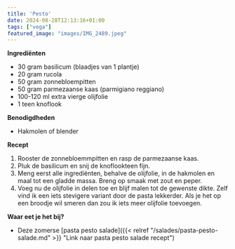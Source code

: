 ```yaml
---
title: 'Pesto'
date: 2024-08-28T12:13:16+01:00
tags: ["vega"]
featured_image: "images/IMG_2489.jpeg"
---
```


**Ingrediënten**
- 30 gram basilicum (blaadjes van 1 plantje)
- 20 gram rucola
- 50 gram zonnebloempitten
- 50 gram parmezaanse kaas (parmigiano reggiano)
- 100-120 ml extra vierge olijfolie
- 1 teen knoflook

**Benodigdheden**
- Hakmolen of blender

**Recept**
1. Rooster de zonnebloemmpitten en rasp de parmezaanse kaas. 
2. Pluk de basilicum en snij de knoflookteen fijn.
3. Meng eerst alle ingrediënten, behalve de olijfolie, in de hakmolen en maal tot een gladde massa. Breng op smaak met zout en peper.
4. Voeg nu de olijfolie in delen toe en blijf malen tot de gewenste dikte. Zelf vind ik een iets stevigere variant door de pasta lekkerder. Als je het op een broodje wil smeren dan zou ik iets meer olijfolie toevoegen.

**Waar eet je het bij?**
- Deze zomerse [pasta pesto salade]({{< relref "/salades/pasta-pesto-salade.md" >}} "Link naar pasta pesto salade recept")
